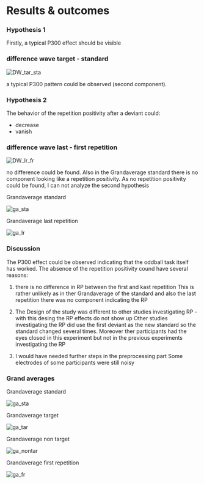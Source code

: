 # Results & outcomes



### Hypothesis 1

Firstly, a typical P300 effect should be visible

### difference wave target - standard

![DW_tar_sta](https://user-images.githubusercontent.com/73951037/128668964-b5f101a5-c636-4b31-93ad-09edf639c259.png)

a typical P300 pattern could be observed (second component).


### Hypothesis 2

The behavior of the repetition positivity after a deviant could:
* decrease
* vanish

### difference wave last - first repetition

![DW_lr_fr](https://user-images.githubusercontent.com/73951037/128669119-4a490364-f192-4f57-ac34-3ccb1c20f553.png)


no difference could be found. Also in the Grandaverage standard there is no component looking like a repetition positivity.
As no repetition positivity could be found, I can not analyze the second hypothesis


Grandaverage standard

![ga_sta](https://user-images.githubusercontent.com/73951037/128669193-fc925f32-e5ef-48dc-8090-e1a02f6c6f46.png)



Grandaverage last repetition

![ga_lr](https://user-images.githubusercontent.com/73951037/128816779-a83d48f1-a7e8-4d6c-a3a7-0443ac7fcdf4.png)




### Discussion

The P300 effect could be observed indicating that the oddball task itself has worked. 
The absence of the repetition positivity cound have several reasons:

1. there is no difference in RP between the first and kast repetition 
This is rather unlikely as in ther Grandaverage of the standard and also the last repetition there was no component indicating the RP

2. The Design of the study was different to other studies investigating RP - with this desing the RP effects do not show up
Other studies investigating the RP did use the first deviant as the new standard so the standard changed several times. Moreover ther participants had the eyes closed in this experiment but not in the previous experiments investigating the RP

3. I would have needed further steps in the preprocessing part 
Some electrodes of some participants were still noisy

### Grand averages


Grandaverage standard

![ga_sta](https://user-images.githubusercontent.com/73951037/128669193-fc925f32-e5ef-48dc-8090-e1a02f6c6f46.png)


Grandaverage target

![ga_tar](https://user-images.githubusercontent.com/73951037/128669213-f82a0f9a-028e-4375-a9f2-c32eaced9aad.png)


Grandaverage non target

![ga_nontar](https://user-images.githubusercontent.com/73951037/128669244-c8e831f4-282a-4cc1-8097-9f8e8aa3af1f.png)


Grandaverage first repetition

![ga_fr](https://user-images.githubusercontent.com/73951037/128816817-2cd2ecea-9265-4a7f-bbf4-30743126e9cf.png)


